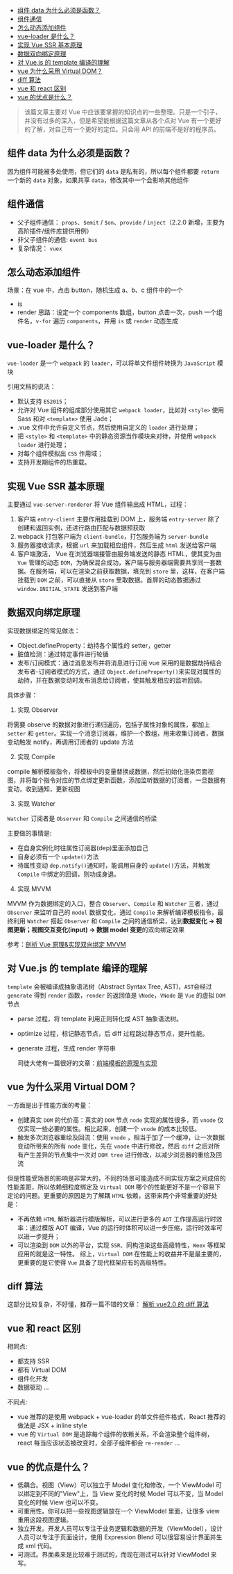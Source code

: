 <!-- @import "[TOC]" {cmd="toc" depthFrom=1 depthTo=6 orderedList=false} -->

<!-- code_chunk_output -->

* [组件 data 为什么必须是函数？](#组件-data-为什么必须是函数)
* [组件通信](#组件通信)
* [怎么动态添加组件](#怎么动态添加组件)
* [vue-loader 是什么？](#vue-loader-是什么)
* [实现 Vue SSR 基本原理](#实现-vue-ssr-基本原理)
* [数据双向绑定原理](#数据双向绑定原理)
* [对 Vue.js 的 template 编译的理解](#对-vuejs-的-template-编译的理解)
* [vue 为什么采用 Virtual DOM？](#vue-为什么采用-virtual-dom)
* [diff 算法](#diff-算法)
* [vue 和 react 区别](#vue-和-react-区别)
* [vue 的优点是什么？](#vue-的优点是什么)

<!-- /code_chunk_output -->

> 该篇文章主要对 Vue 中应该要掌握的知识点的一些整理。只是一个引子，并没有过多的深入，但是希望能根据这篇文章从各个点对 Vue 有一个更好的了解，对自己有一个更好的定位。只会用 API 的前端不是好的程序员。

## 组件 data 为什么必须是函数？

因为组件可能被多处使用，但它们的 `data` 是私有的，所以每个组件都要 `return` 一个新的 `data` 对象，如果共享 `data`，修改其中一个会影响其他组件

## 组件通信

- 父子组件通信： `props`、`$emit` / `$on`、`provide` / `inject`（2.2.0 新增，主要为高阶插件/组件库提供用例）
- 非父子组件的通信: `event bus`
- 复杂情况： `vuex`

## 怎么动态添加组件

场景：在 vue 中，点击 button，随机生成 a、b、c 组件中的一个

- is
- render
  思路：设定一个 components 数组，button 点击一次，push 一个组件名，`v-for` 遍历 `components`，并用 `is` 或 `render` 动态生成

## vue-loader 是什么？

`vue-loader` 是一个 `webpack` 的 `loader`，可以将单文件组件转换为 `JavaScript` 模块

引用文档的说法：

- 默认支持 `ES2015`；
- 允许对 Vue 组件的组成部分使用其它 `webpack loader`，比如对 `<style>` 使用 Sass 和对 `<template>` 使用 Jade；
- .vue 文件中允许自定义节点，然后使用自定义的 `loader` 进行处理；
- 把 `<style>` 和 `<template>` 中的静态资源当作模块来对待，并使用 `webpack loader` 进行处理；
- 对每个组件模拟出 `CSS` 作用域；
- 支持开发期组件的热重载。

## 实现 Vue SSR 基本原理

主要通过 `vue-server-renderer` 将 Vue 组件输出成 HTML，过程：

1. 客户端 `entry-client` 主要作用挂载到 DOM 上，服务端 `entry-server` 除了创建和返回实例，还进行路由匹配与数据预获取
2. webpack 打包客户端为 `client-bundle`，打包服务端为 `server-bundle`
3. 服务器接收请求，根据 `url` 来加载相应组件，然后生成 `html` 发送给客户端
4. 客户端激活， Vue 在浏览器端接管由服务端发送的静态 HTML，使其变为由 `Vue` 管理的动态 `DOM`，为确保混合成功，客户端与服务器端需要共享同一套数据。在服务端，可以在渲染之前获取数据，填充到 `store` 里，这样，在客户端挂载到 `DOM` 之前，可以直接从 `store` 里取数据。首屏的动态数据通过 `window.INITIAL_STATE` 发送到客户端

## 数据双向绑定原理

实现数据绑定的常见做法：

- Object.defineProperty：劫持各个属性的 setter，getter
- 脏值检测：通过特定事件进行轮循
- 发布/订阅模式：通过消息发布并将消息进行订阅
  vue 采用的是数据劫持结合发布者-订阅者模式的方式，通过 `Object.defineProperty()`来实现对属性的劫持，并在数据变动时发布消息给订阅者，使其触发相应的监听回调。

具体步骤：

1. 实现 Observer

将需要 observe 的数据对象进行递归遍历，包括子属性对象的属性，都加上 `setter` 和 `getter`。实现一个消息订阅器，维护一个数组，用来收集订阅者，数据变动触发 notify，再调用订阅者的 update 方法

2. 实现 Compile

compile 解析模板指令，将模板中的变量替换成数据，然后初始化渲染页面视图，并将每个指令对应的节点绑定更新函数，添加监听数据的订阅者，一旦数据有变动，收到通知，更新视图

3. 实现 Watcher

`Watcher` 订阅者是 `Observer` 和 `Compile` 之间通信的桥梁

主要做的事情是:

- 在自身实例化时往属性订阅器(dep)里面添加自己
- 自身必须有一个 `update()`方法
- 待属性变动 `dep.notify()`通知时，能调用自身的 `update()`方法，并触发 `Compile` 中绑定的回调，则功成身退。

4. 实现 MVVM

MVVM 作为数据绑定的入口，整合 `Observer`、`Compile` 和 `Watcher` 三者，通过 `Observer` 来监听自己的 `model` 数据变化，通过 `Compile` 来解析编译模板指令，最终利用 `Watcher` 搭起 `Observer` 和 `Compile` 之间的通信桥梁，达到**数据变化 -> 视图更新；视图交互变化(input) -> 数据 model 变更**的双向绑定效果

参考：[剖析 Vue 原理&实现双向绑定 MVVM](https://github.com/fyuanfen/learning-vue/tree/master/mvvm)

## 对 Vue.js 的 template 编译的理解

`template` 会被编译成抽象语法树（Abstract Syntax Tree, AST)，`AST`会经过 `generate` 得到 `render` 函数，`render` 的返回值是 `VNode`，`VNode` 是 `Vue` 的虚拟 `DOM` 节点

- parse 过程，将 template 利用正则转化成 AST 抽象语法树。
- optimize 过程，标记静态节点，后 diff 过程跳过静态节点，提升性能。
- generate 过程，生成 render 字符串

  司徒大佬有一篇很好的文章：[前端模板的原理与实现](https://segmentfault.com/a/1190000006990480)

## vue 为什么采用 Virtual DOM？

一方面是出于性能方面的考量：

- 创建真实 `DOM` 的代价高：真实的 `DOM` 节点 `node` 实现的属性很多，而 `vnode` 仅仅实现一些必要的属性。相比起来，创建一个 `vnode` 的成本比较低。
- 触发多次浏览器重绘及回流：使用 `vnode` ，相当于加了一个缓冲，让一次数据变动所带来的所有 `node` 变化，先在 `vnode` 中进行修改，然后 `diff` 之后对所有产生差异的节点集中一次对 `DOM tree` 进行修改，以减少浏览器的重绘及回流

但是性能受场景的影响是非常大的，不同的场景可能造成不同实现方案之间成倍的性能差距，所以依赖细粒度绑定及 `Virtual DOM` 哪个的性能更好不是一个容易下定论的问题。更重要的原因是为了解耦 `HTML` 依赖，这带来两个非常重要的好处是：

- 不再依赖 `HTML` 解析器进行模版解析，可以进行更多的 `AOT` 工作提高运行时效率：通过模版 AOT 编译，Vue 的运行时体积可以进一步压缩，运行时效率可以进一步提升；
- 可以渲染到 `DOM` 以外的平台，实现 `SSR`、同构渲染这些高级特性，`Weex` 等框架应用的就是这一特性。
  综上，`Virtual DOM` 在性能上的收益并不是最主要的，更重要的是它使得 `Vue` 具备了现代框架应有的高级特性。

## diff 算法

这部分比较复杂，不好懂，推荐一篇不错的文章：
[解析 vue2.0 的 diff 算法](https://github.com/fyuanfen/note/blob/master/article/Vue/%E8%AF%A6%E8%A7%A3vue%E7%9A%84diff%E7%AE%97%E6%B3%95.md)

## vue 和 react 区别

相同点:

- 都支持 SSR
- 都有 Virtual DOM
- 组件化开发
- 数据驱动
  ...

不同点:

- vue 推荐的是使用 webpack + vue-loader 的单文件组件格式，React 推荐的做法是 JSX + inline style
- vue 的 `Virtual DOM` 是追踪每个组件的依赖关系，不会渲染整个组件树，react 每当应该状态被改变时，全部子组件都会 `re-render`
  ...

## vue 的优点是什么？

- 低耦合。视图（View）可以独立于 Model 变化和修改，一个 ViewModel 可以绑定到不同的"View"上，当 View 变化的时候 Model 可以不变，当 Model 变化的时候 View 也可以不变。
- 可重用性。你可以把一些视图逻辑放在一个 ViewModel 里面，让很多 view 重用这段视图逻辑。
- 独立开发。开发人员可以专注于业务逻辑和数据的开发（ViewModel），设计人员可以专注于页面设计，使用 Expression Blend 可以很容易设计界面并生成 xml 代码。
- 可测试。界面素来是比较难于测试的，而现在测试可以针对 ViewModel 来写。
